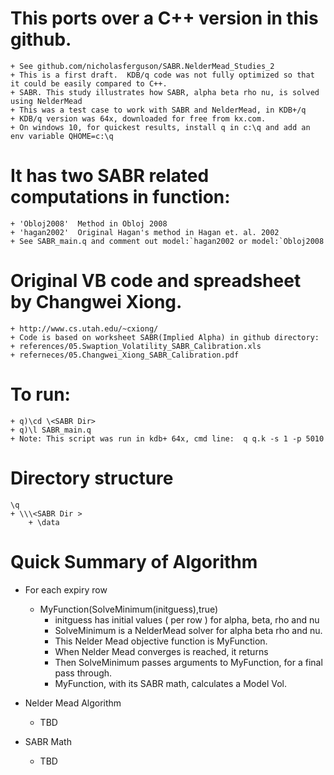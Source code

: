 # This ports over a C++ version in this github. 
	+ See github.com/nicholasferguson/SABR.NelderMead_Studies_2
	+ This is a first draft.  KDB/q code was not fully optimized so that it could be easily compared to C++.
	+ SABR. This study illustrates how SABR, alpha beta rho nu, is solved using NelderMead 
	+ This was a test case to work with SABR and NelderMead, in KDB+/q
	+ KDB/q version was 64x, downloaded for free from kx.com.  
	+ On windows 10, for quickest results, install q in c:\q and add an env variable QHOME=c:\q

# It has two SABR related computations in function: 
	+ 'Obloj2008'  Method in Obloj 2008
	+ 'hagan2002'  Original Hagan's method in Hagan et. al. 2002
	+ See SABR_main.q and comment out model:`hagan2002 or model:`Obloj2008

# Original VB code and spreadsheet by Changwei Xiong. 
	+ http://www.cs.utah.edu/~cxiong/
	+ Code is based on worksheet SABR(Implied Alpha) in github directory:
	+ references/05.Swaption_Volatility_SABR_Calibration.xls
	+ referneces/05.Changwei_Xiong_SABR_Calibration.pdf
	
# To run: 
	+ q)\cd \<SABR Dir>
	+ q)\l SABR_main.q
	+ Note: This script was run in kdb+ 64x, cmd line:  q q.k -s 1 -p 5010

# Directory structure
	\q
	+ \\\<SABR Dir >
		+ \data

# Quick Summary of Algorithm

+ For each expiry row
	+ MyFunction(SolveMinimum(initguess),true)
		+ initguess has initial values ( per row ) for alpha, beta, rho and nu
		+ SolveMinimum is a NelderMead solver for alpha beta rho and nu.
		+ This Nelder Mead objective function is MyFunction.  
		+ When Nelder Mead converges is reached, it returns	
		+ Then SolveMinimum passes arguments  to MyFunction, for a final pass through.
		+ MyFunction, with its SABR math, calculates a Model Vol.
		
+ Nelder Mead Algorithm	
	+ TBD
		
+ SABR Math
	+ TBD
